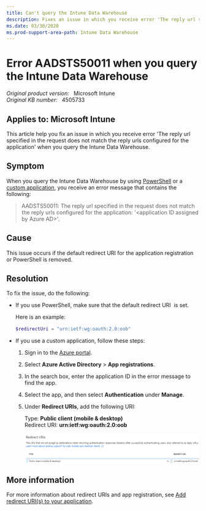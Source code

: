 ```yaml
---
title: Can't query the Intune Data Warehouse
description: Fixes an issue in which you receive error 'The reply url specified in the request does not match the reply urls configured for the application' when you query the Intune Data Warehouse.
ms.date: 03/30/2020
ms.prod-support-area-path: Intune Data Warehouse
---
```

# Error AADSTS50011 when you query the Intune Data Warehouse

_Original product version:_ &nbsp; Microsoft Intune  
_Original KB number:_ &nbsp; 4505733

## Applies to: Microsoft Intune

This article help you fix an issue in which you receive error 'The reply url specified in the request does not match the reply urls configured for the application' when you query the Intune Data Warehouse.

## Symptom

When you query the Intune Data Warehouse by using [PowerShell](https://github.com/microsoft/Intune-Data-Warehouse/tree/master/Samples/PowerShell) or a [custom application](/mem/intune/apps/apps-add), you receive an error message that contains the following:

> AADSTS50011: The reply url specified in the request does not match the reply urls configured for the application: '\<application ID assigned by Azure AD>'.

## Cause

This issue occurs if the default redirect URI for the application registration or PowerShell is removed.

## Resolution

To fix the issue, do the following:

- If you use PowerShell, make sure that the default redirect URI  is set.

  Here is an example:

  ```powershell
  $redirectUri = "urn:ietf:wg:oauth:2.0:oob"
  ```

- If you use a custom application, follow these steps:

  1. Sign in to the [Azure portal](https://portal.azure.com/).
  2. Select **Azure Active Directory** > **App registrations**.
  3. In the search box, enter the application ID in the error message to find the app.
  4. Select the app, and then select **Authentication** under **Manage**.
  5. Under **Redirect URIs**, add the following URI:

     Type: **Public client (mobile & desktop)**  
     Redirect URI: **urn:ietf:wg:oauth:2.0:oob**

     ![Redirect URI](./media/error-query-intune-data-warehouse/4506350_en_1.png)

## More information

For more information about redirect URIs and app registration, see [Add redirect URI(s) to your application](https://aka.ms/aadv2/redirectUri).
